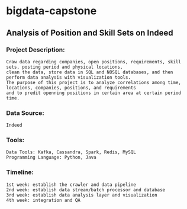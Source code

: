 # bigdata-capstone
## Analysis of Position and Skill Sets on Indeed

### Project Description: 
```
Craw data regarding companies, open positions, requirements, skill sets, posting period and physical locations, 
clean the data, store data in SQL and NOSQL databases, and then perform data analysis with visualization tools. 
The purpose of this project is to analyze correlations among time, locations, companies, positions, and requirements
and to predit openning positions in certain area at certain period time.
```
### Data Source: 
```
Indeed
```
### Tools: 
```
Data Tools: Kafka, Cassandra, Spark, Redis, MySQL
Programming Language: Python, Java 
```
### Timeline:
```
1st week: establish the crawler and data pipeline
2nd week: establish data stream/batch processor and database
3rd week: establish data analysis layer and visualization
4th week: integration and QA
```
